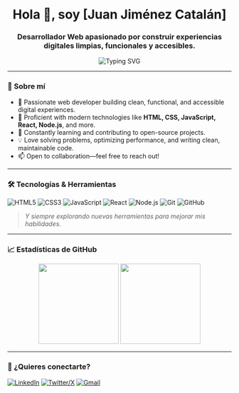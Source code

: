 <!-- 
  ¡Hola! Este es mi perfil de GitHub.
  Siéntete libre de explorar mis repositorios y colaborar.
-->

<h1 align="center">Hola 👋, soy [Juan Jiménez Catalán]</h1>
<h3 align="center">Desarrollador Web apasionado por construir experiencias digitales limpias, funcionales y accesibles.</h3>

<p align="center">
  <img src="https://readme-typing-svg.demolab.com?font=Fira+Code&size=20&duration=3000&pause=500&color=6A9955&center=true&vCenter=true&width=600&lines=Building+the+web+with+clean+code;Open+to+collaboration;Always+learning+new+things" alt="Typing SVG" />
</p>

---

### 🚀 Sobre mí

- 🚀 Passionate web developer building clean, functional, and accessible digital experiences.
- 🔧 Proficient with modern technologies like **HTML, CSS, JavaScript, React, Node.js**, and more.
- 🌱 Constantly learning and contributing to open-source projects.
- 💡 Love solving problems, optimizing performance, and writing clean, maintainable code.
- 📫 Open to collaboration—feel free to reach out!

---

### 🛠️ Tecnologías & Herramientas

![HTML5](https://img.shields.io/badge/HTML5-E34F26?style=for-the-badge&logo=html5&logoColor=white)
![CSS3](https://img.shields.io/badge/CSS3-1572B6?style=for-the-badge&logo=css3&logoColor=white)
![JavaScript](https://img.shields.io/badge/JavaScript-F7DF1E?style=for-the-badge&logo=javascript&logoColor=black)
![React](https://img.shields.io/badge/React-20232A?style=for-the-badge&logo=react&logoColor=61DAFB)
![Node.js](https://img.shields.io/badge/Node.js-339933?style=for-the-badge&logo=node.js&logoColor=white)
![Git](https://img.shields.io/badge/Git-F05032?style=for-the-badge&logo=git&logoColor=white)
![GitHub](https://img.shields.io/badge/GitHub-181717?style=for-the-badge&logo=github&logoColor=white)

> *Y siempre explorando nuevas herramientas para mejorar mis habilidades.*

---

### 📈 Estadísticas de GitHub

<div align="center">
  <img height="180em" src="https://github-readme-stats.vercel.app/api?username=your-username&show_icons=true&theme=github_dark&count_private=true" />
  <img height="180em" src="https://github-readme-stats.vercel.app/api/top-langs/?username=your-username&layout=compact&theme=github_dark" />
</div>

---

### 💬 ¿Quieres conectarte?

[![LinkedIn](https://img.shields.io/badge/LinkedIn-0077B5?style=for-the-badge&logo=linkedin&logoColor=white)](https://www.linkedin.com/in/tu-perfil)
[![Twitter/X](https://img.shields.io/badge/Twitter-000000?style=for-the-badge&logo=x&logoColor=white)](https://twitter.com/tu-usuario)
[![Gmail](https://img.shields.io/badge/Gmail-D14836?style=for-the-badge&logo=gmail&logoColor=white)](mailto:tu-email@example.com)
